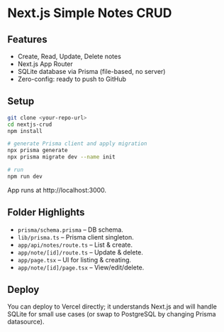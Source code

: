 # Next.js Simple Notes CRUD

## Features
- Create, Read, Update, Delete notes
- Next.js App Router
- SQLite database via Prisma (file-based, no server)
- Zero-config: ready to push to GitHub

## Setup

```bash
git clone <your-repo-url>
cd nextjs-crud
npm install

# generate Prisma client and apply migration
npx prisma generate
npx prisma migrate dev --name init

# run
npm run dev
```

App runs at http://localhost:3000.

## Folder Highlights

- `prisma/schema.prisma` – DB schema.
- `lib/prisma.ts` – Prisma client singleton.
- `app/api/notes/route.ts` – List & create.
- `app/note/[id]/route.ts` – Update & delete.
- `app/page.tsx` – UI for listing & creating.
- `app/note/[id]/page.tsx` – View/edit/delete.

## Deploy

You can deploy to Vercel directly; it understands Next.js and will handle SQLite for small use cases (or swap to PostgreSQL by changing Prisma datasource).
